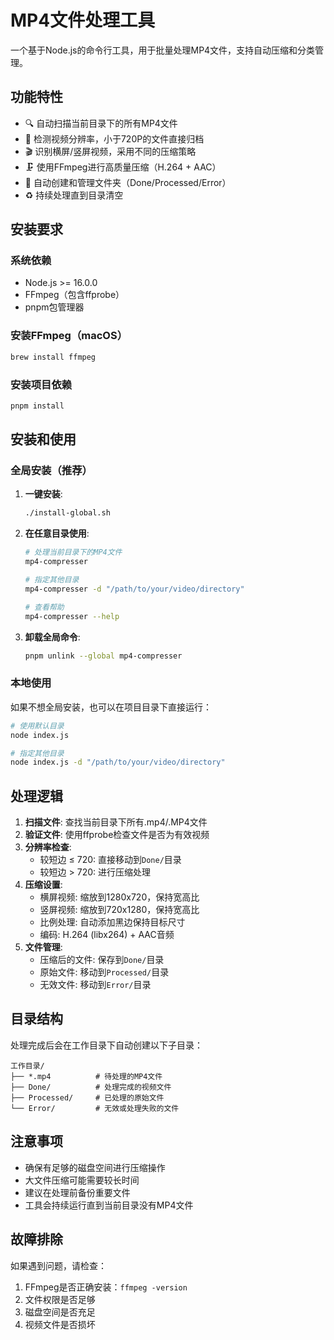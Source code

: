 # MP4文件处理工具

一个基于Node.js的命令行工具，用于批量处理MP4文件，支持自动压缩和分类管理。

## 功能特性

- 🔍 自动扫描当前目录下的所有MP4文件
- 📏 检测视频分辨率，小于720P的文件直接归档
- 🎬 识别横屏/竖屏视频，采用不同的压缩策略
- 🗜️ 使用FFmpeg进行高质量压缩（H.264 + AAC）
- 📁 自动创建和管理文件夹（Done/Processed/Error）
- ♻️ 持续处理直到目录清空

## 安装要求

### 系统依赖
- Node.js >= 16.0.0
- FFmpeg（包含ffprobe）
- pnpm包管理器

### 安装FFmpeg（macOS）
```bash
brew install ffmpeg
```

### 安装项目依赖
```bash
pnpm install
```

## 安装和使用

### 全局安装（推荐）

1. **一键安装**:
   ```bash
   ./install-global.sh
   ```

2. **在任意目录使用**:
   ```bash
   # 处理当前目录下的MP4文件
   mp4-compresser
   
   # 指定其他目录
   mp4-compresser -d "/path/to/your/video/directory"
   
   # 查看帮助
   mp4-compresser --help
   ```

3. **卸载全局命令**:
   ```bash
   pnpm unlink --global mp4-compresser
   ```

### 本地使用

如果不想全局安装，也可以在项目目录下直接运行：

```bash
# 使用默认目录
node index.js

# 指定其他目录
node index.js -d "/path/to/your/video/directory"
```

## 处理逻辑

1. **扫描文件**: 查找当前目录下所有.mp4/.MP4文件
2. **验证文件**: 使用ffprobe检查文件是否为有效视频
3. **分辨率检查**: 
   - 较短边 ≤ 720: 直接移动到`Done/`目录
   - 较短边 > 720: 进行压缩处理
4. **压缩设置**:
   - 横屏视频: 缩放到1280x720，保持宽高比
   - 竖屏视频: 缩放到720x1280，保持宽高比
   - 比例处理: 自动添加黑边保持目标尺寸
   - 编码: H.264 (libx264) + AAC音频
5. **文件管理**:
   - 压缩后的文件: 保存到`Done/`目录
   - 原始文件: 移动到`Processed/`目录
   - 无效文件: 移动到`Error/`目录

## 目录结构

处理完成后会在工作目录下自动创建以下子目录：

```
工作目录/
├── *.mp4          # 待处理的MP4文件
├── Done/          # 处理完成的视频文件
├── Processed/     # 已处理的原始文件
└── Error/         # 无效或处理失败的文件
```

## 注意事项

- 确保有足够的磁盘空间进行压缩操作
- 大文件压缩可能需要较长时间
- 建议在处理前备份重要文件
- 工具会持续运行直到当前目录没有MP4文件

## 故障排除

如果遇到问题，请检查：
1. FFmpeg是否正确安装：`ffmpeg -version`
2. 文件权限是否足够
3. 磁盘空间是否充足
4. 视频文件是否损坏